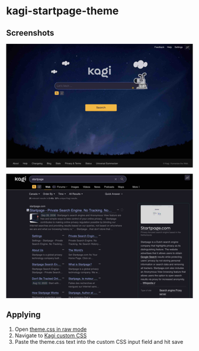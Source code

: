 # kagi-startpage-theme

## Screenshots

![Search Home](./screenshots/search-home.jpeg)

![Results Page](./screenshots/results-page.jpeg)

## Applying

1. Open [theme.css in raw mode](https://github.com/httpjamesm/kagi-startpage-theme/blob/main/theme.css)
2. Navigate to [Kagi custom CSS](https://kagi.com/settings?p=custom_css)
3. Paste the theme.css text into the custom CSS input field and hit save
